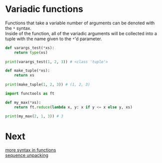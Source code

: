 # Variadic functions
Functions that take a variable number of arguments can be denoted with the `*` syntax.\
Inside of the function, all of the variadic arguments will be collected into a tuple with the name given to the `*`'d parameter.
```py
def varargs_test(*xs):
    return type(xs)
    
print(varargs_test(1, 2, 3)) # <class 'tuple'>
```
```py
def make_tuple(*xs):
    return xs
    
print(make_tuple(1, 2, 3)) # (1, 2, 3)
```
```py
import functools as ft

def my_max(*xs):
    return ft.reduce(lambda x, y: x if y <= x else y, xs)
    
print(my_max(2, 1, 3)) # 3
```

# Next
[more syntax in functions](4a_extrafunctionsyntax.md)\
[sequence unpacking](5_unpacking.md)
